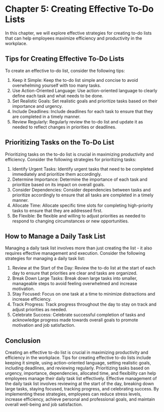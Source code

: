 Chapter 5: Creating Effective To-Do Lists
=========================================

In this chapter, we will explore effective strategies for creating to-do lists that can help employees maximize efficiency and productivity in the workplace.

Tips for Creating Effective To-Do Lists
---------------------------------------

To create an effective to-do list, consider the following tips:

1. Keep it Simple: Keep the to-do list simple and concise to avoid overwhelming yourself with too many tasks.
2. Use Action-Oriented Language: Use action-oriented language to clearly define each task and what needs to be done.
3. Set Realistic Goals: Set realistic goals and prioritize tasks based on their importance and urgency.
4. Include Deadlines: Include deadlines for each task to ensure that they are completed in a timely manner.
5. Review Regularly: Regularly review the to-do list and update it as needed to reflect changes in priorities or deadlines.

Prioritizing Tasks on the To-Do List
------------------------------------

Prioritizing tasks on the to-do list is crucial in maximizing productivity and efficiency. Consider the following strategies for prioritizing tasks:

1. Identify Urgent Tasks: Identify urgent tasks that need to be completed immediately and prioritize them accordingly.
2. Determine Importance: Determine the importance of each task and prioritize based on its impact on overall goals.
3. Consider Dependencies: Consider dependencies between tasks and prioritize accordingly to ensure that all tasks are completed in a timely manner.
4. Allocate Time: Allocate specific time slots for completing high-priority tasks to ensure that they are addressed first.
5. Be Flexible: Be flexible and willing to adjust priorities as needed to respond to changing circumstances or new opportunities.

How to Manage a Daily Task List
-------------------------------

Managing a daily task list involves more than just creating the list - it also requires effective management and execution. Consider the following strategies for managing a daily task list:

1. Review at the Start of the Day: Review the to-do list at the start of each day to ensure that priorities are clear and tasks are organized.
2. Break Down Large Tasks: Break down large tasks into smaller, manageable steps to avoid feeling overwhelmed and increase motivation.
3. Stay Focused: Focus on one task at a time to minimize distractions and increase efficiency.
4. Track Progress: Track progress throughout the day to stay on track and adjust priorities as needed.
5. Celebrate Success: Celebrate successful completion of tasks and acknowledge progress made towards overall goals to promote motivation and job satisfaction.

Conclusion
----------

Creating an effective to-do list is crucial in maximizing productivity and efficiency in the workplace. Tips for creating effective to-do lists include keeping it simple, using action-oriented language, setting realistic goals, including deadlines, and reviewing regularly. Prioritizing tasks based on urgency, importance, dependencies, allocated time, and flexibility can help employees manage their daily task list effectively. Effective management of the daily task list involves reviewing at the start of the day, breaking down large tasks, staying focused, tracking progress, and celebrating success. By implementing these strategies, employees can reduce stress levels, increase efficiency, achieve personal and professional goals, and maintain overall well-being and job satisfaction.
